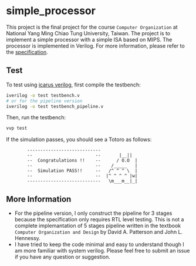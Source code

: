 # simple_processor
This project is the final project for the course `Computer Organization` at National Yang Ming Chiao Tung University, Taiwan.
The project is to implement a simple processor with a simple ISA based on MIPS. The processor is implemented in Verilog.
For more information, please refer to the [specification](./CO_2023_FinalProject.pdf).

## Test
To test using [icarus verilog](https://bleyer.org/icarus/), first compile the testbench:
```bash
iverilog -o test testbench.v
# or for the pipeline version
iverilog -o test testbench_pipeline.v
```
Then, run the testbench:
```bash
vvp test
```
If the simulation passes, you should see a Totoro as follows:
```
        ----------------------------
        --                        --       |__||
        --  Congratulations !!    --      / O.O  |
        --                        --    /_____   |
        --  Simulation PASS!!     --   /^ ^ ^ \  |
        --                        --  |^ ^ ^ ^ |w|
        ----------------------------   \m___m__|_|
```

## More Information
- For the pipeline version, I only construct the pipeline for 3 stages because the specification only requires RTL level testing. This is not a complete implemantation of 5 stages pipeline written in the textbook `Computer Organization and Design` by David A. Patterson and John L. Hennessy. 
- I have tried to keep the code minimal and easy to understand though I am more familiar with system verilog. Please feel free to submit an issue if you have any question or suggestion.
